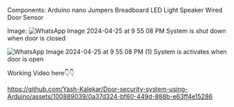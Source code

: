 Components:
Arduino nano
Jumpers 
Breadboard 
LED Light
Speaker
Wired Door Sensor

Image:
![WhatsApp Image 2024-04-25 at 9 55 08 PM](https://github.com/Yash-Kalekar/Door-security-system-using-Arduino/assets/100889039/2c4ca3c4-7770-459c-bb28-c85d10cb5d4f)
System is shut down when door is closed

![WhatsApp Image 2024-04-25 at 9 55 08 PM (1)](https://github.com/Yash-Kalekar/Door-security-system-using-Arduino/assets/100889039/5b674941-94de-4a1f-854c-54856260e77c)
System is activates when door is open


Working Video here👇👇

https://github.com/Yash-Kalekar/Door-security-system-using-Arduino/assets/100889039/0a37d324-bf60-449d-888b-e63ff4e15286

